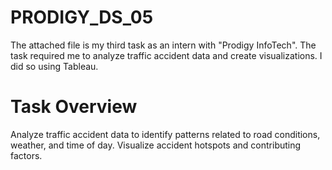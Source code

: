 # PRODIGY_DS_05
The attached file is my third task as an intern with "Prodigy InfoTech". The task required me to analyze traffic accident data and create visualizations. I did so using Tableau.



# Task Overview
Analyze traffic accident data to identify patterns related to road conditions, weather, and time of day. Visualize accident hotspots and contributing factors.
